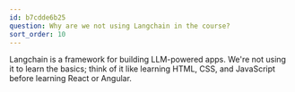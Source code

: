 ```yaml
---
id: b7cdde6b25
question: Why are we not using Langchain in the course?
sort_order: 10
---
```


Langchain is a framework for building LLM-powered apps. We're not using it to learn the basics; think of it like learning HTML, CSS, and JavaScript before learning React or Angular.